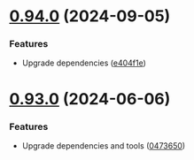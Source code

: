 # [0.94.0](https://github.com/andrewscwei/node-mongodb-odm/compare/v0.93.0...v0.94.0) (2024-09-05)


### Features

* Upgrade dependencies ([e404f1e](https://github.com/andrewscwei/node-mongodb-odm/commit/e404f1e1d093834e9f0d8ac48abc902cf40fe6ac))

# [0.93.0](https://github.com/andrewscwei/node-mongodb-odm/compare/v0.92.0...v0.93.0) (2024-06-06)


### Features

* Upgrade dependencies and tools ([0473650](https://github.com/andrewscwei/node-mongodb-odm/commit/04736507b18c7512db53b91c9edb3aec998f3960))
